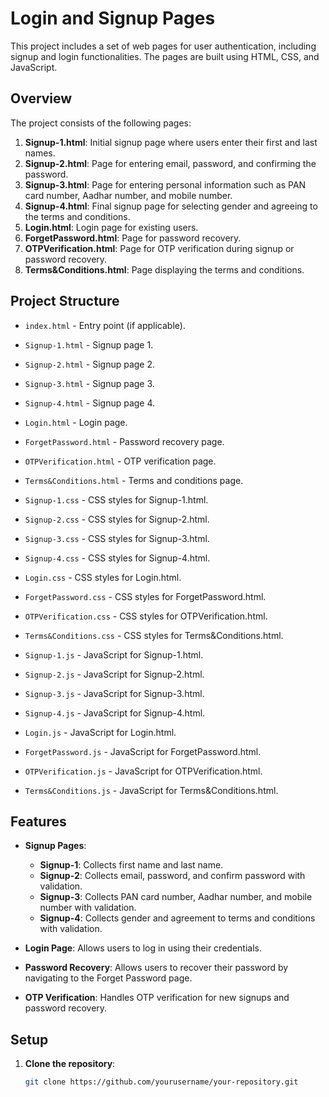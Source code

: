 # Login and Signup Pages

This project includes a set of web pages for user authentication, including signup and login functionalities. The pages are built using HTML, CSS, and JavaScript.

## Overview

The project consists of the following pages:
1. **Signup-1.html**: Initial signup page where users enter their first and last names.
2. **Signup-2.html**: Page for entering email, password, and confirming the password.
3. **Signup-3.html**: Page for entering personal information such as PAN card number, Aadhar number, and mobile number.
4. **Signup-4.html**: Final signup page for selecting gender and agreeing to the terms and conditions.
5. **Login.html**: Login page for existing users.
6. **ForgetPassword.html**: Page for password recovery.
7. **OTPVerification.html**: Page for OTP verification during signup or password recovery.
8. **Terms&Conditions.html**: Page displaying the terms and conditions.

## Project Structure

- `index.html` - Entry point (if applicable).
- `Signup-1.html` - Signup page 1.
- `Signup-2.html` - Signup page 2.
- `Signup-3.html` - Signup page 3.
- `Signup-4.html` - Signup page 4.
- `Login.html` - Login page.
- `ForgetPassword.html` - Password recovery page.
- `OTPVerification.html` - OTP verification page.
- `Terms&Conditions.html` - Terms and conditions page.

- `Signup-1.css` - CSS styles for Signup-1.html.
- `Signup-2.css` - CSS styles for Signup-2.html.
- `Signup-3.css` - CSS styles for Signup-3.html.
- `Signup-4.css` - CSS styles for Signup-4.html.
- `Login.css` - CSS styles for Login.html.
- `ForgetPassword.css` - CSS styles for ForgetPassword.html.
- `OTPVerification.css` - CSS styles for OTPVerification.html.
- `Terms&Conditions.css` - CSS styles for Terms&Conditions.html.

- `Signup-1.js` - JavaScript for Signup-1.html.
- `Signup-2.js` - JavaScript for Signup-2.html.
- `Signup-3.js` - JavaScript for Signup-3.html.
- `Signup-4.js` - JavaScript for Signup-4.html.
- `Login.js` - JavaScript for Login.html.
- `ForgetPassword.js` - JavaScript for ForgetPassword.html.
- `OTPVerification.js` - JavaScript for OTPVerification.html.
- `Terms&Conditions.js` - JavaScript for Terms&Conditions.html.

## Features

- **Signup Pages**:
  - **Signup-1**: Collects first name and last name.
  - **Signup-2**: Collects email, password, and confirm password with validation.
  - **Signup-3**: Collects PAN card number, Aadhar number, and mobile number with validation.
  - **Signup-4**: Collects gender and agreement to terms and conditions with validation.

- **Login Page**: Allows users to log in using their credentials.

- **Password Recovery**: Allows users to recover their password by navigating to the Forget Password page.

- **OTP Verification**: Handles OTP verification for new signups and password recovery.

## Setup

1. **Clone the repository**:
   ```bash
   git clone https://github.com/yourusername/your-repository.git
